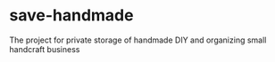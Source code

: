 # save-handmade
The project for private storage of handmade DIY and organizing small handcraft business 
